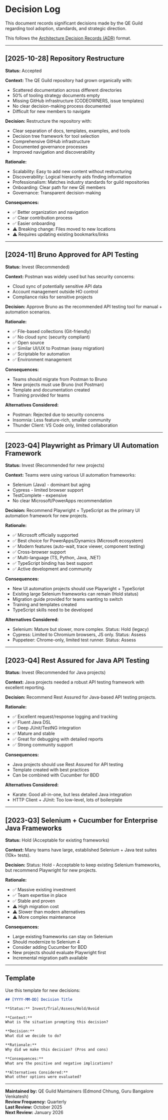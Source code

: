 # Decision Log

This document records significant decisions made by the QE Guild regarding tool adoption, standards, and strategic direction.

This follows the [Architecture Decision Records (ADR)](https://adr.github.io/) format.

---

## [2025-10-28] Repository Restructure

**Status:** Accepted

**Context:**
The QE Guild repository had grown organically with:
- Scattered documentation across different directories
- 50% of tooling strategy documents empty
- Missing GitHub infrastructure (CODEOWNERS, issue templates)
- No clear decision-making process documented
- Difficult for new members to navigate

**Decision:**
Restructure the repository with:
- Clear separation of docs, templates, examples, and tools
- Decision tree framework for tool selection
- Comprehensive GitHub infrastructure
- Documented governance processes
- Improved navigation and discoverability

**Rationale:**
- Scalability: Easy to add new content without restructuring
- Discoverability: Logical hierarchy aids finding information
- Professionalism: Matches industry standards for guild repositories
- Onboarding: Clear path for new QE members
- Governance: Transparent decision-making

**Consequences:**
- ✅ Better organization and navigation
- ✅ Clear contribution process
- ✅ Easier onboarding
- ⚠️ Breaking change: Files moved to new locations
- ⚠️ Requires updating existing bookmarks/links

---

## [2024-11] Bruno Approved for API Testing

**Status:** Invest (Recommended)

**Context:**
Postman was widely used but has security concerns:
- Cloud sync of potentially sensitive API data
- Account management outside HO control
- Compliance risks for sensitive projects

**Decision:**
Approve Bruno as the recommended API testing tool for manual + automation scenarios.

**Rationale:**
- ✅ File-based collections (Git-friendly)
- ✅ No cloud sync (security compliant)
- ✅ Open source
- ✅ Similar UI/UX to Postman (easy migration)
- ✅ Scriptable for automation
- ✅ Environment management

**Consequences:**
- Teams should migrate from Postman to Bruno
- New projects must use Bruno (not Postman)
- Template and documentation created
- Training provided for teams

**Alternatives Considered:**
- Postman: Rejected due to security concerns
- Insomnia: Less feature-rich, smaller community
- Thunder Client: VS Code only, limited collaboration

---

## [2023-Q4] Playwright as Primary UI Automation Framework

**Status:** Invest (Recommended for new projects)

**Context:**
Teams were using various UI automation frameworks:
- Selenium (Java) - dominant but aging
- Cypress - limited browser support
- TestComplete - expensive
- No clear Microsoft/PowerApps recommendation

**Decision:**
Recommend Playwright + TypeScript as the primary UI automation framework for new projects.

**Rationale:**
- ✅ Microsoft officially supported
- ✅ Best choice for PowerApps/Dynamics (Microsoft ecosystem)
- ✅ Modern features (auto-wait, trace viewer, component testing)
- ✅ Cross-browser support
- ✅ Multi-language (TS, Python, Java, .NET)
- ✅ TypeScript binding has best support
- ✅ Active development and community

**Consequences:**
- New UI automation projects should use Playwright + TypeScript
- Existing large Selenium frameworks can remain (Hold status)
- Migration guide provided for teams wanting to switch
- Training and templates created
- TypeScript skills need to be developed

**Alternatives Considered:**
- Selenium: Mature but slower, more complex. Status: Hold (legacy)
- Cypress: Limited to Chromium browsers, JS only. Status: Assess
- Puppeteer: Chrome-only, limited test runner. Status: Assess

---

## [2023-Q4] Rest Assured for Java API Testing

**Status:** Invest (Recommended for Java projects)

**Context:**
Java projects needed a robust API testing framework with excellent reporting.

**Decision:**
Recommend Rest Assured for Java-based API testing projects.

**Rationale:**
- ✅ Excellent request/response logging and tracking
- ✅ Fluent Java DSL
- ✅ Deep JUnit/TestNG integration
- ✅ Mature and stable
- ✅ Great for debugging with detailed reports
- ✅ Strong community support

**Consequences:**
- Java projects should use Rest Assured for API testing
- Template created with best practices
- Can be combined with Cucumber for BDD

**Alternatives Considered:**
- Karate: Good all-in-one, but less detailed Java integration
- HTTP Client + JUnit: Too low-level, lots of boilerplate

---

## [2023-Q3] Selenium + Cucumber for Enterprise Java Frameworks

**Status:** Hold (Acceptable for existing frameworks)

**Context:**
Many teams have large, established Selenium + Java test suites (10k+ tests).

**Decision:**
Status: Hold - Acceptable to keep existing Selenium frameworks, but recommend Playwright for new projects.

**Rationale:**
- ✅ Massive existing investment
- ✅ Team expertise in place
- ✅ Stable and proven
- ⚠️ High migration cost
- ⚠️ Slower than modern alternatives
- ⚠️ More complex maintenance

**Consequences:**
- Large existing frameworks can stay on Selenium
- Should modernize to Selenium 4
- Consider adding Cucumber for BDD
- New projects should evaluate Playwright first
- Incremental migration path available

---

## Template

Use this template for new decisions:

```markdown
## [YYYY-MM-DD] Decision Title

**Status:** Invest/Trial/Assess/Hold/Avoid

**Context:**
What is the situation prompting this decision?

**Decision:**
What did we decide to do?

**Rationale:**
Why did we make this decision? (Pros and cons)

**Consequences:**
What are the positive and negative implications?

**Alternatives Considered:**
What other options were evaluated?
```

---

**Maintained by:** QE Guild Maintainers (Edmond Chhung, Guru Bangalore Venkatesh)  
**Review Frequency:** Quarterly  
**Last Review:** October 2025  
**Next Review:** January 2026
